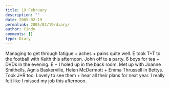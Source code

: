 ```yaml
---
title: 19 February
description: ""
date: 2005-02-19
permalink: 2005/02/19/diary/
author: Cindy
comments: []
type: Diary
---
```


Managing to get through fatigue + aches + pains quite well. E took T+T to the football with Keith this afternoon. John off to a party. 6 boys for tea + DVDs in the evening. E + I holed up in the back room. Met up with Joanne Smithells, Agnis Baskerville, Helen McDermott + Emma Thrussell in Bettys. Took J+R too. Lovely to see them + hear all their plans for next year. I really felt like I missed my job this afternoon.
